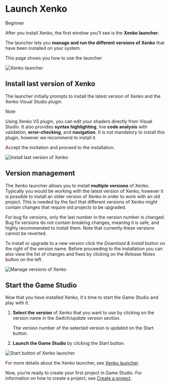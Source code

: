 # Launch Xenko

<span class="label label-doc-level">Beginner</span>

After you install Xenko, the first window you'll see is the **Xenko launcher**.

The launcher lets you **manage and run the different versions of Xenko** that have been installed on your system. 

This page shows you how to use the launcher.

![Xenko launcher](media/xenko-launcher-interface.png)

## Install last version of Xenko

The launcher initially prompts to install the latest version of Xenko and the Xenko 
Visual Studio plugin. 

> [!NOTE]
> Using Xenko VS plugin, you can edit your shaders directly from Visual Studio. 
> It also provides **syntax highlighting**, live **code analysis** with validation, **error-checking**, 
> and **navigation**. It is not mandatory to install this plugin, however we recommend to install it. 

Accept the invitation and proceed to the installation.

![Install last version of Xenko](media/xenko-launcher-install-last-version.png)

## Version management

The Xenko launcher allows you to install **multiple versions** of Xenko. Typically you would be 
working with the latest version of Xenko, however it is possible to install an older version 
of Xenko in order to work with an old project. This is needed by the fact that different 
versions of Xenko might contain changes that require old projects to be upgraded.

For bug fix versions, only the last number in the version number is changed. 
Bug fix versions do not contain breaking changes, meaning it is safe, and highly recommended 
to install them. Note that currently these versions cannot be reverted.

To install or upgrade to a new version click the *Download & Install* button on the right 
of the version name. Before proceeding to the installation you can also view the list of changes 
and fixes by clicking on the *Release Notes* button on the left.

![Manage versions of Xenko](media/xenko-launcher-various-versions.png)

## Start the Game Studio

Now that you have installed Xenko, it's time to start the Game Studio and play with it.

1. **Select the version** of Xenko that you want to use by clicking on the version name 
in the *Switch/update version* section. 

   The version number of the selected version is updated on the Start button.

2. **Launch the Game Studio** by clicking the Start button. 

![Start button of Xenko launcher](media/xenko-launcher-start-button.png)

For more details about the Xenko launcher, see [Xenko launcher](../xenko-launcher/index.md).

Now, you’re ready to create your first project in Game Studio. For information on how to create a project, see [Create a project](create-a-project.md).
